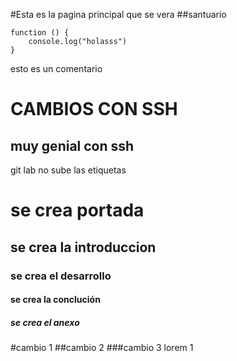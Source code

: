 #Esta es la pagina principal que se vera
##santuario

```
function () {
    console.log("holasss")
}
```
esto es un comentario
# CAMBIOS CON SSH
## muy genial con ssh
git lab no sube las etiquetas
# se crea portada
## se crea la introduccion
### se crea el desarrollo
#### se crea la conclución
##### se crea el anexo

#cambio 1
##cambio 2
###cambio 3
lorem 1


